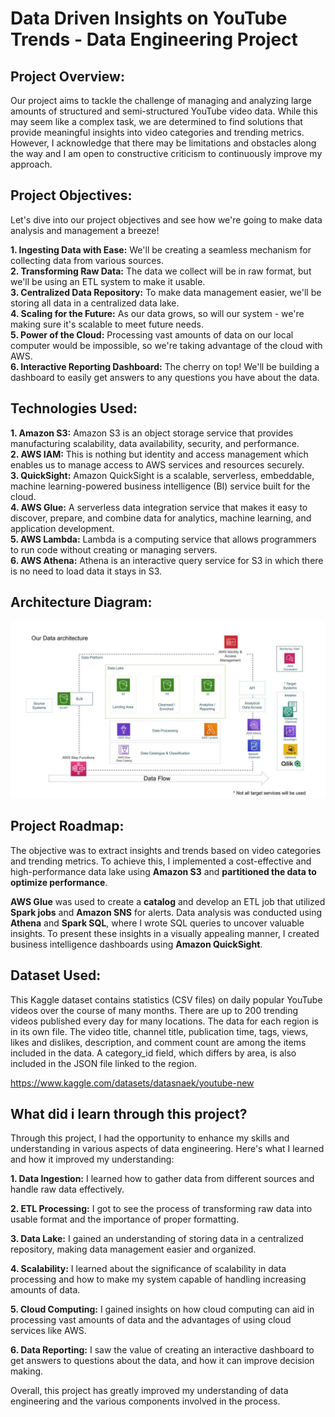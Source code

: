# Data Driven Insights on YouTube Trends - Data Engineering Project

## Project Overview:

Our project aims to tackle the challenge of managing and analyzing large amounts of structured and semi-structured YouTube video data. While this may seem like a complex task, we are determined to find solutions that provide meaningful insights into video categories and trending metrics. However, I acknowledge that there may be limitations and obstacles along the way and I am open to constructive criticism to continuously improve my approach.  
  
## Project Objectives:  
  
Let's dive into our project objectives and see how we're going to make data analysis and management a breeze!  
  
**1. Ingesting Data with Ease:** We'll be creating a seamless mechanism for collecting data from various sources.  
**2. Transforming Raw Data:** The data we collect will be in raw format, but we'll be using an ETL system to make it usable.  
**3. Centralized Data Repository:** To make data management easier, we'll be storing all data in a centralized data lake.  
**4. Scaling for the Future:** As our data grows, so will our system - we're making sure it's scalable to meet future needs.  
**5. Power of the Cloud:** Processing vast amounts of data on our local computer would be impossible, so we're taking advantage of the cloud with AWS.  
**6. Interactive Reporting Dashboard:** The cherry on top! We'll be building a dashboard to easily get answers to any questions you have about the data.    
  
## Technologies Used:
**1. Amazon S3:** Amazon S3 is an object storage service that provides manufacturing scalability, data availability, security, and performance.  
**2. AWS IAM:** This is nothing but identity and access management which enables us to manage access to AWS services and resources securely.  
**3. QuickSight:** Amazon QuickSight is a scalable, serverless, embeddable, machine learning-powered business intelligence (BI) service built for the cloud.  
**4. AWS Glue:** A serverless data integration service that makes it easy to discover, prepare, and combine data for analytics, machine learning, and application development.  
**5. AWS Lambda:** Lambda is a computing service that allows programmers to run code without creating or managing servers.  
**6. AWS Athena:** Athena is an interactive query service for S3 in which there is no need to load data it stays in S3. 
  
## Architecture Diagram:  
<img src="architecture.jpeg">  
  
## Project Roadmap:  
  
The objective was to extract insights and trends based on video categories and trending metrics. To achieve this, I implemented a cost-effective and high-performance data lake using **Amazon S3** and **partitioned the data to optimize performance**.  

**AWS Glue** was used to create a **catalog** and develop an ETL job that utilized **Spark jobs** and **Amazon SNS** for alerts. Data analysis was conducted using **Athena** and **Spark SQL**, where I wrote SQL queries to uncover valuable insights. To present these insights in a visually appealing manner, I created business intelligence dashboards using **Amazon QuickSight**.  
  
## Dataset Used:
This Kaggle dataset contains statistics (CSV files) on daily popular YouTube videos over the course of many months. There are up to 200 trending videos published every day for many locations. The data for each region is in its own file. The video title, channel title, publication time, tags, views, likes and dislikes, description, and comment count are among the items included in the data. A category_id field, which differs by area, is also included in the JSON file linked to the region.

https://www.kaggle.com/datasets/datasnaek/youtube-new
  
## What did i learn through this project?  
  
Through this project, I had the opportunity to enhance my skills and understanding in various aspects of data engineering. Here's what I learned and how it improved my understanding:  

**1. Data Ingestion:** I learned how to gather data from different sources and handle raw data effectively.  
    
**2. ETL Processing:** I got to see the process of transforming raw data into usable format and the importance of proper formatting.  
  
**3. Data Lake:** I gained an understanding of storing data in a centralized repository, making data management easier and organized.  
  
**4. Scalability:** I learned about the significance of scalability in data processing and how to make my system capable of handling increasing amounts of data.  
  
**5. Cloud Computing:** I gained insights on how cloud computing can aid in processing vast amounts of data and the advantages of using cloud services like AWS.  
  
**6. Data Reporting:** I saw the value of creating an interactive dashboard to get answers to questions about the data, and how it can improve decision making.  

Overall, this project has greatly improved my understanding of data engineering and the various components involved in the process.

